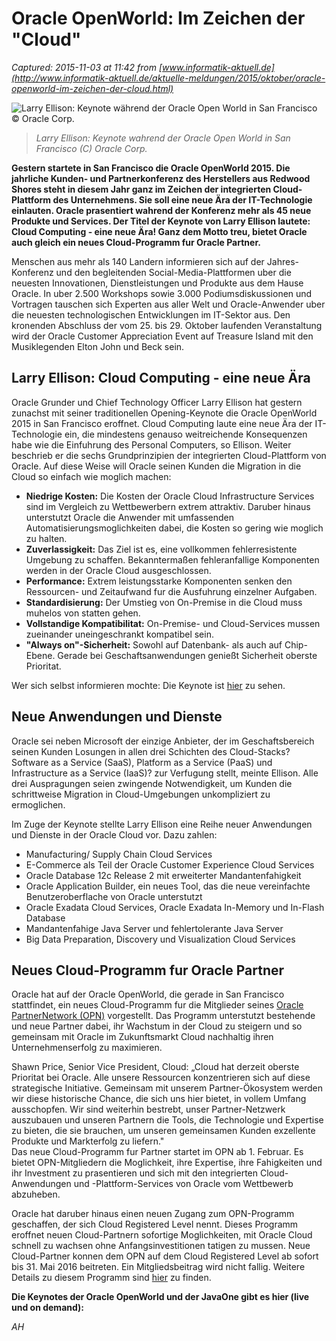# Oracle OpenWorld: Im Zeichen der "Cloud"

_Captured: 2015-11-03 at 11:42 from [www.informatik-aktuell.de](http://www.informatik-aktuell.de/aktuelle-meldungen/2015/oktober/oracle-openworld-im-zeichen-der-cloud.html)_

![Larry Ellison: Keynote während der Oracle Open World in San Francisco © Oracle Corp.](http://www.informatik-aktuell.de/fileadmin/_processed_/csm_LJE_Keynote_Image_b0b0d43801.jpg)

> _Larry Ellison: Keynote wahrend der Oracle Open World in San Francisco (C) Oracle Corp._

**Gestern startete in San Francisco die Oracle OpenWorld 2015. Die jahrliche Kunden- und Partnerkonferenz des Herstellers aus Redwood Shores steht in diesem Jahr ganz im Zeichen der integrierten Cloud-Plattform des Unternehmens. Sie soll eine neue Ära der IT-Technologie einlauten. Oracle prasentiert wahrend der Konferenz mehr als 45 neue Produkte und Services. Der Titel der Keynote von Larry Ellison lautete: Cloud Computing - eine neue Ära! Ganz dem Motto treu, bietet Oracle auch gleich ein neues Cloud-Programm fur Oracle Partner.**

Menschen aus mehr als 140 Landern informieren sich auf der Jahres-Konferenz und den begleitenden Social-Media-Plattformen uber die neuesten Innovationen, Dienstleistungen und Produkte aus dem Hause Oracle. In uber 2.500 Workshops sowie 3.000 Podiumsdiskussionen und Vortragen tauschen sich Experten aus aller Welt und Oracle-Anwender uber die neuesten technologischen Entwicklungen im IT-Sektor aus. Den kronenden Abschluss der vom 25. bis 29. Oktober laufenden Veranstaltung wird der Oracle Customer Appreciation Event auf Treasure Island mit den Musiklegenden Elton John und Beck sein.

## Larry Ellison: Cloud Computing - eine neue Ära

Oracle Grunder und Chief Technology Officer Larry Ellison hat gestern zunachst mit seiner traditionellen Opening-Keynote die Oracle OpenWorld 2015 in San Francisco eroffnet. Cloud Computing laute eine neue Ära der IT-Technologie ein, die mindestens genauso weitreichende Konsequenzen habe wie die Einfuhrung des Personal Computers, so Ellison. Weiter beschrieb er die sechs Grundprinzipien der integrierten Cloud-Plattform von Oracle. Auf diese Weise will Oracle seinen Kunden die Migration in die Cloud so einfach wie moglich machen:

  * **Niedrige Kosten:** Die Kosten der Oracle Cloud Infrastructure Services sind im Vergleich zu Wettbewerbern extrem attraktiv. Daruber hinaus unterstutzt Oracle die Anwender mit umfassenden Automatisierungsmoglichkeiten dabei, die Kosten so gering wie moglich zu halten.
  * **Zuverlassigkeit:** Das Ziel ist es, eine vollkommen fehlerresistente Umgebung zu schaffen. Bekanntermaßen fehleranfallige Komponenten werden in der Oracle Cloud ausgeschlossen. 
  * **Performance:** Extrem leistungsstarke Komponenten senken den Ressourcen- und Zeitaufwand fur die Ausfuhrung einzelner Aufgaben. 
  * **Standardisierung:** Der Umstieg von On-Premise in die Cloud muss muhelos von statten gehen.
  * **Vollstandige Kompatibilitat:** On-Premise- und Cloud-Services mussen zueinander uneingeschrankt kompatibel sein. 
  * **"Always on"-Sicherheit:** Sowohl auf Datenbank- als auch auf Chip-Ebene. Gerade bei Geschaftsanwendungen genießt Sicherheit oberste Prioritat.

Wer sich selbst informieren mochte: Die Keynote ist [hier](http://email.prnewswire.com/wf/click?upn=HB3-2FLsKbhShrcBbafidImIpGLGltTvC8Ez72r-2FfSnD7wKAkWw-2FqtX7eL6UH2Rm08nKfIDKuRP1y9rMUA7-2BZ8AQ-3D-3D_DHzE1Cu1JqptjeqtpRtNZBnKvWiI3mmiRkZYthsvSd0JXThDn-2BO5AesaRUaYbF8gKyaNQRCz8F5sdw755BP6VwGUEa-2BOcPc-2FYF7rWtU8yB4zwhEv93s7prigxEavO9amca0-2F2AtcaRy-2BieFn61qz88qxXiNEX9RoQF8WNblEJWtaoJ-2BZDTFKbHFzPk6HMKKh33wmJm-2BDPn1Bj-2FKh1GnjUcPcdgmGoOdTvaBemar6oYMaMV6R0DW3CQuusSg6sbFN1u-2BC893PImaZSGf3zI7rvLpKUP692qtzA97z9Yi36gxpjFUghIGrbyc15IKhAIBmuyWRGtw0fPmqj-2BFXcC0C9rWgnh4O6901ms8jJ26jmXA-3D) zu sehen.

## Neue Anwendungen und Dienste

Oracle sei neben Microsoft der einzige Anbieter, der im Geschaftsbereich seinen Kunden Losungen in allen drei Schichten des Cloud-Stacks? Software as a Service (SaaS), Platform as a Service (PaaS) und Infrastructure as a Service (IaaS)? zur Verfugung stellt, meinte Ellison. Alle drei Auspragungen seien zwingende Notwendigkeit, um Kunden die schrittweise Migration in Cloud-Umgebungen unkompliziert zu ermoglichen.

Im Zuge der Keynote stellte Larry Ellison eine Reihe neuer Anwendungen und Dienste in der Oracle Cloud vor. Dazu zahlen:

  * Manufacturing/ Supply Chain Cloud Services
  * E-Commerce als Teil der Oracle Customer Experience Cloud Services
  * Oracle Database 12c Release 2 mit erweiterter Mandantenfahigkeit
  * Oracle Application Builder, ein neues Tool, das die neue vereinfachte Benutzeroberflache von Oracle unterstutzt
  * Oracle Exadata Cloud Services, Oracle Exadata In-Memory und In-Flash Database
  * Mandantenfahige Java Server und fehlertolerante Java Server
  * Big Data Preparation, Discovery und Visualization Cloud Services

## Neues Cloud-Programm fur Oracle Partner

Oracle hat auf der Oracle OpenWorld, die gerade in San Francisco stattfindet, ein neues Cloud-Programm fur die Mitglieder seines [Oracle PartnerNetwork (OPN)](http://email.prnewswire.com/wf/click?upn=J6qBPRVgziwoCR2OIJDNfX5DU42yeYMCoL2yYgcFPYaxTL5WaWJmJxnUEy9tDDJ7_DHzE1Cu1JqptjeqtpRtNZBnKvWiI3mmiRkZYthsvSd0JXThDn-2BO5AesaRUaYbF8gKyaNQRCz8F5sdw755BP6VwGUEa-2BOcPc-2FYF7rWtU8yB4zwhEv93s7prigxEavO9amca0-2F2AtcaRy-2BieFn61qz88qxXiNEX9RoQF8WNblEJWtaoJ-2BZDTFKbHFzPk6HMKKh33wmJm-2BDPn1Bj-2FKh1GnjUUtBpVLSVKcMbLylW6axIdhjsPqqS0Fc3eVlm79uzJBanAsJzVJZTeAEky5l9BB85L9WpLaQR-2FQ66tMnk9mLbRErrSN-2BO-2Bg-2FFaJK9y2PB4qayc-2B1LZuRGxB5AUflZ1Jz25hW-2BRud6N5ZyCYsp5fBOsE-3D) vorgestellt. Das Programm unterstutzt bestehende und neue Partner dabei, ihr Wachstum in der Cloud zu steigern und so gemeinsam mit Oracle im Zukunftsmarkt Cloud nachhaltig ihren Unternehmenserfolg zu maximieren.

Shawn Price, Senior Vice President, Cloud: „Cloud hat derzeit oberste Prioritat bei Oracle. Alle unsere Ressourcen konzentrieren sich auf diese strategische Initiative. Gemeinsam mit unserem Partner-Ökosystem werden wir diese historische Chance, die sich uns hier bietet, in vollem Umfang ausschopfen. Wir sind weiterhin bestrebt, unser Partner-Netzwerk auszubauen und unseren Partnern die Tools, die Technologie und Expertise zu bieten, die sie brauchen, um unseren gemeinsamen Kunden exzellente Produkte und Markterfolg zu liefern."  
Das neue Cloud-Programm fur Partner startet im OPN ab 1. Februar. Es bietet OPN-Mitgliedern die Moglichkeit, ihre Expertise, ihre Fahigkeiten und ihr Investment zu prasentieren und sich mit den integrierten Cloud-Anwendungen und -Plattform-Services von Oracle vom Wettbewerb abzuheben.

Oracle hat daruber hinaus einen neuen Zugang zum OPN-Programm geschaffen, der sich Cloud Registered Level nennt. Dieses Programm eroffnet neuen Cloud-Partnern sofortige Moglichkeiten, mit Oracle Cloud schnell zu wachsen ohne Anfangsinvestitionen tatigen zu mussen. Neue Cloud-Partner konnen dem OPN auf dem Cloud Registered Level ab sofort bis 31. Mai 2016 beitreten. Ein Mitgliedsbeitrag wird nicht fallig. Weitere Details zu diesem Programm sind [hier](http://email.prnewswire.com/wf/click?upn=WuLXMQPvdlGIHT-2FPB39imyPtOaJe9dqDaBc55IloDtw-3D_DHzE1Cu1JqptjeqtpRtNZBnKvWiI3mmiRkZYthsvSd0JXThDn-2BO5AesaRUaYbF8gKyaNQRCz8F5sdw755BP6VwGUEa-2BOcPc-2FYF7rWtU8yB4zwhEv93s7prigxEavO9amca0-2F2AtcaRy-2BieFn61qz88qxXiNEX9RoQF8WNblEJWtaoJ-2BZDTFKbHFzPk6HMKKh33wmJm-2BDPn1Bj-2FKh1GnjURqns-2B-2FfhYPEQ9XlWwI8V1JrNrErjVfktkO9MWwvizv5yRaeEcfVHZmXKHe5bHccf15eLOnWHwInX6LmIcLW92vb4ltZMsuf5o-2Bn7-2BjcUvIexr3uSWr77VdsbN3k6grHAQd9AveiUwVLv6XiR8QWRus-3D) zu finden.

**Die Keynotes der Oracle OpenWorld und der JavaOne gibt es hier (live und on demand):**

_AH_
